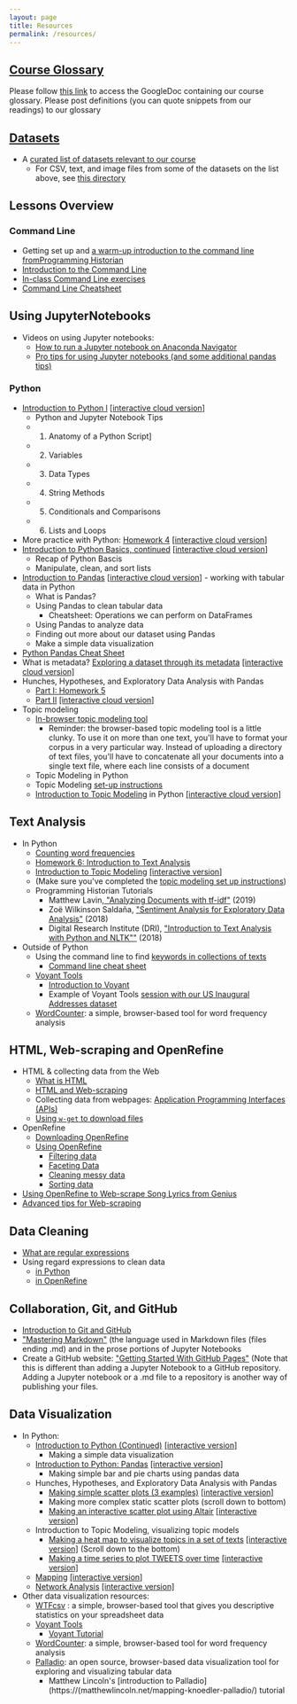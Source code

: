 ```yaml
---
layout: page
title: Resources
permalink: /resources/
---
```




## [Course Glossary](https://princeton.instructure.com/courses/8132/pages/course-glossary)

Please follow [this link](https://princeton.instructure.com/courses/8132/pages/course-glossary) to access the GoogleDoc containing our course glossary. Please post definitions (you can quote snippets from our readings) to our glossary

## [Datasets](https://github.com/sceckert/IntroDHFall2022/blob/main/_datasets/datasets.md)

+ A [curated list of datasets relevant to our course](https://github.com/sceckert/IntroDHFall2022/blob/main/_datasets/datasets.md)
	+ For CSV, text, and image files from some of the datasets on the list above, see [this directory](https://github.com/sceckert/IntroDHFall2022/blob/main/_datasets/)

## Lessons Overview


### Command Line

- Getting set up and [a warm-up introduction to the command line fromProgramming Historian](https://github.com/sceckert/IntroDHFall2022/blob/main/_week2/homework-2.md)
- [Introduction to the Command Line](https://github.com/sceckert/IntroDHFall2022/blob/main/_week2/introduction-to-the-command-line.md) 
- [In-class Command Line exercises](https://github.com/sceckert/IntroDHFall2022/blob/main/_week2/in-class-exercises.md) 
- [Command Line Cheatsheet](https://github.com/sceckert/IntroDHFall2022/blob/main/_week2/command-line-cheat-sheet.md)

## Using JupyterNotebooks

- Videos on using Jupyter notebooks:
	- [How to run a Jupyter notebook on Anaconda Navigator](https://princeton.zoom.us/rec/share/1uLtbi2UisC7Pl3ahYY8ZPEOpEvmV1xQpnPFVtze6DLDL9jrSQLEqZvlWx2r1XZT.7t57DUBTKoWewi-a?startTime=1614894075000)
	- [Pro tips for using Jupyter notebooks (and some additional pandas tips)](https://princeton.zoom.us/rec/share/I7cTIhAELXlhL1mBVjuO12oYSFhy6g_ODaKPR_f23QEy5XXua-qzk2e_EwAwCkVh.Wrkvl1Em98fRXe1j?startTime=1614896446000)

### Python

- [Introduction to Python l](https://github.com/sceckert/IntroDHFall2022/blob/main/_week4/introduction-to-python.ipynb)   [[interactive cloud version](https://mybinder.org/v2/gh/sceckert/introdhfall2022/main?urlpath=lab/tree/_week4/introduction-to-python.ipynb)]
	-  Python and Jupyter Notebook Tips
	- 1. Anatomy of a Python Script]
	- 2. Variables
	- 3. Data Types
	- 4. String Methods
	- 5. Conditionals and Comparisons
	- 6. Lists and Loops
- More practice with Python: [Homework 4](https://github.com/sceckert/IntroDHFall2022/blob/main/_week4/homework-4.ipynb) [[interactive cloud version](https://mybinder.org/v2/gh/sceckert/introdhfall2022/main?urlpath=lab/tree/_week4/homework-4.ipynb)]
- [Introduction to Python Basics, continued](https://github.com/sceckert/IntroDHFall2022/blob/main/_week4/introduction-to-python-continued.ipynb) [[interactive cloud version](https://mybinder.org/v2/gh/sceckert/introdhfall2022/main?urlpath=lab/tree/_week4/introduction-to-python-continued.ipynb)]
	- Recap of Python Bascis
	- Manipulate, clean, and sort lists
-  [Introduction to Pandas](https://github.com/sceckert/IntroDHFall2022/blob/main/_week5/python-continued.ipynb) [[interactive cloud version](https://mybinder.org/v2/gh/sceckert/introdhfall2022/main?urlpath=lab/tree/_week5/python-continued.ipynb)] - working with tabular data in Python
	-  What is Pandas?
  	- Using Pandas to clean tabular data
		-  Cheatsheet: Operations we can perform on DataFrames
   	- Using Pandas to analyze data
	-  Finding out more about our dataset using Pandas
	- Make a simple data visualization
-  [Python Pandas Cheat Sheet](https://github.com/sceckert//IntroDHFall2022/_week5/python-pandas-cheat-sheet.md)
- What is metadata? [Exploring a dataset through its metadata](https://github.com/sceckert/IntroDHFall2022/blob/main/_week3/introduction-to-metadata.ipynb) [[interactive cloud version]](https://mybinder.org/v2/gh/sceckert/introdhfall2022/main?urlpath=lab/tree/_week3/introduction-to-metadata.ipynb) 
- Hunches, Hypotheses, and Exploratory Data Analysis with Pandas
	- [Part I: Homework 5](https://github.com/sceckert/IntroDHFall2022/blob/main/_week7/homework-5.md)
	- [Part II](https://github.com/sceckert/IntroDHFall2022/blob/main/_week7/exploratory-data-analysis-with-pandas.ipynb) [[interactive cloud version]](https://mybinder.org/v2/gh/sceckert/introdhfall2022/main?urlpath=lab/tree/_week7/exploratory-data-analysis-with-pandas.ipynb)
- Topic modeling
	- [In-browser topic modeling tool](https://mimno.infosci.cornell.edu/jsLDA/)
		- Reminder: the browser-based topic modeling tool is a little clunky. To use it on more than one text, you'll have to format your corpus in a very particular way. Instead of uploading a directory of text files, you'll have to concatenate all your documents into a single text file, where each line consists of a document
	- Topic Modeling in Python
	- Topic Modeling [set-up instructions](https://github.com/sceckert/IntroDHFall2022/blob/main/_week9/topic-modeling-set-up-instructions.md)
	- [Introduction to Topic Modeling](https://github.com/sceckert/IntroDHFall2022/blob/main/_week9/introduction-to-topic-modeling.ipynb) in Python [[interactive cloud version]](https://mybinder.org/v2/gh/sceckert/introdhfall2022/main?urlpath=lab/tree/_week9/introduction-to-topic-modeling.ipynb)

## Text Analysis

- In Python
	- [Counting word frequencies](https://github.com/sceckert/IntroDHFall2022/blob/main/_week4/introduction-to-python.ipynb)
	-  [Homework 6: Introduction to Text Analysis](https://github.com/sceckert/IntroDHFall2022/blob/main/_week8/homework-6.md)
	-  [Introduction to Topic Modeling](https://github.com/sceckert/IntroDHfall2022/blob/main/_week9/introduction-to-topic-modeling.ipynb)  [[interactive version]](https://mybinder.org/v2/gh/sceckert/introdhfall2022/main?urlpath=lab/tree/_week9/introduction-to-topic-modeling.ipynb)
	- (Make sure you've completed the [topic modeling set up instructions](https://github.com/sceckert/IntroDHfall2022/blob/main/_week9/topic-modeling-set-up-instructions.md))
	- Programming Historian Tutorials
		- Matthew Lavin,[ "Analyzing Documents with tf-idf"](https://programminghistorian.org/en/lessons/analyzing-documents-with-tfidf) (2019)
		- Zoë Wilkinson Saldaña, ["Sentiment Analysis for Exploratory Data Analysis"](https://programminghistorian.org/en/lessons/sentiment-analysis) (2018)
		- Digital Research Institute (DRI), ["Introduction to Text Analysis with Python and NLTK""](https://github.com/DHRI-Curriculum/text-analysis) (2018)
- Outside of Python
	- Using the command line to find [keywords in collections of texts](https://github.com/sceckert/IntroDHFall2022/blob/main/_week2/in-class-exercises.md)
		- [Command line cheat sheet](https://github.com/sceckert/IntroDHFall2022/blob/main/_week2/command-line-cheat-sheet.md)
	- [Voyant Tools](https://voyant-tools.org/)
		- [Introduction to Voyant](https://github.com/sceckert/IntroDHFall2022/blob/main/_week8/Text-Analysis-Introduction-to-Voyant-and-Topic-Modeling-Tutorial.pdf)
		- Example of Voyant Tools [session with our US Inaugural Addresses dataset](https://voyant-tools.org/?corpus=bfc9629dabe7232ece555ec086037665)
	- [WordCounter](https://databasic.io/en/wordcounter/): a simple, browser-based tool for word frequency analysis

## HTML, Web-scraping and OpenRefine

- HTML & collecting data from the Web
	- [What is HTML](https://github.com/sceckert/IntroDHFall2022/blob/main/_week6/preparing-for-webscraping-and-openrefine.md#what-is-html)
	- [HTML and Web-scraping](https://github.com/sceckert/IntroDHFall2022/blob/main/_week6/preparing-for-webscraping-and-openrefine.md#html-and-web-scraping)
	- Collecting data from webpages: [Application Programming Interfaces (APIs)](https://github.com/sceckert/IntroDHFall2022/blob/main/_week6/preparing-for-webscraping-and-openrefine.md#application-programming-interface-apis)
	- [Using `w-get` to download files](https://github.com/sceckert/IntroDHFall2022/blob/main/_week8/using-wget.md)
- OpenRefine
	- [Downloading OpenRefine](https://github.com/sceckert/IntroDHFall2022/blob/main/_week6/preparing-for-webscraping-and-openrefine.md#openrefine)
	- [Using OpenRefine](https://github.com/sceckert/IntroDHFall2022/blob/main/_week6/preparing-for-webscraping-and-openrefine.md#using-openrefine)
		- [Filtering data](https://github.com/sceckert/IntroDHFall2022/blob/main/_week6/preparing-for-webscraping-and-openrefine.md#filtering-data)
		- [Faceting Data](https://github.com/sceckert/IntroDHFall2022/blob/main/_week6/preparing-for-webscraping-and-openrefine.md#faceting-data)
		- [Cleaning messy data](https://github.com/sceckert/IntroDHFall2022/blob/main/_week6/preparing-for-webscraping-and-openrefine.md#cleaning-messy-data)
		- [Sorting data](https://github.com/sceckert/IntroDHFall2022/blob/main/_week6/preparing-for-webscraping-and-openrefine.md#sorting-data)
- [Using OpenRefine to Web-scrape Song Lyrics from Genius](https://github.com/sceckert/IntroDHFall2022/blob/main/_week6/introduction-to-webscraping-and-open-refine.md) 
- [Advanced tips for Web-scraping](https://github.com/sceckert/IntroDHFall2022/blob/main/_week6/advanced-tips-for-webscraping.md)

## Data Cleaning 

- [What are regular expressions](https://github.com/sceckert/IntroDHFall2022/blob/main/_resources/python-data-cleaning-scripts.ipynb)
- Using regard expressions to clean data
	- [in Python](https://github.com/sceckert/IntroDHFall2022/blob/main/_resources/python-data-cleaning-scripts.ipynb)
	- [in OpenRefine](https://github.com/sceckert/IntroDHFall2022/blob/main/_week6/advanced-tips-for-webscraping.md#regex-how-to-parse-and-process-text-files)

## Collaboration, Git, and GitHub

- [Introduction to Git and GitHub](https://github.com/sceckert/IntroDHFall2022/blob/main/_week8/introduction-to-git-and-github.md)
-  ["Mastering Markdown"](https://guides.github.com/features/mastering-markdown/) (the language used in Markdown files (files ending .md) and in the prose portions of Jupyter Notebooks
- Create a GitHub website: ["Getting Started With GitHub Pages"](https://guides.github.com/features/pages/) (Note that this is different than adding a Jupyter Notebook to a GitHub repository. Adding a Jupyter notebook or a .md file to a repository is another way of publishing your files.

## Data Visualization

- In Python:
	- [Introduction to Python (Continued)](https://github.com/sceckert/IntroDHFall2022/blob/main/_week4/introduction-to-python-continued.ipynb)  [[interactive version]](https://mybinder.org/v2/gh/sceckert/introdhFall2022/main?urlpath=lab/tree/_week4/introduction-to-python-continued.ipynb) 
		- Making a simple data visualization
	- [Introduction to Python: Pandas](https://github.com/sceckert/IntroDHFall2022/blob/main/_week5/python-continued.ipynb)  [[interactive version]](https://mybinder.org/v2/gh/sceckert/introdhFall2022/main?urlpath=lab/tree/_week5/python-continued.ipynb)
		- Making simple bar and pie charts using pandas data
	- Hunches, Hypotheses, and Exploratory Data Analysis with Pandas
		- [Making simple scatter plots (3 examples)](https://github.com/sceckert/IntroDHFall2022/blob/main/_week7/exploratory-data-analysis-with-pandas.ipynb) [[interactive version]](https://mybinder.org/v2/gh/sceckert/introdhFall2022/main?urlpath=lab/tree/_week7/exploratory-data-analysis-with-pandas.ipynb)
		- Making more complex static scatter plots (scroll down to bottom)
		- [Making an interactive scatter plot using Altair](https://github.com/sceckert/IntroDHfall2022/blob/main/_week10/introduction-to-data-visualization-in-altair.ipynb) [[interactive version]](https://mybinder.org/v2/gh/sceckert/introdhfall2022/main?urlpath=lab/tree/_week10/introduction-to-data-visualization-in-altair.ipynb)
	- Introduction to Topic Modeling, visualizing topic models
		- [Making a heat map to visualize topics in a set of texts](https://github.com/sceckert/IntroDHFall2022/blob/main/_week9/introduction-to-topic-modeling.ipynb) [[interactive version]](https://mybinder.org/v2/gh/sceckert/introdhFall2022/main?urlpath=lab/tree/_week9/introduction-to-topic-modeling.ipynb) (Scroll down to the bottom)
		- [Making a time series to plot TWEETS over time](https://github.com/sceckert/IntroDHFall2022/blob/main/_week10/topic-modeling-time-series.ipynb) [[interactive version]](https://mybinder.org/v2/gh/sceckert/introdhFall2022/main?urlpath=lab/tree/_week10/topic-modeling-time-series.ipynb)
	-  [Mapping](https://github.com/sceckert/IntroDHfall2022/blob/main/_week10/mapping.ipynb)  [[interactive version]](https://mybinder.org/v2/gh/sceckert/introdhfall2022/main?urlpath=lab/tree/_week10/mapping.ipynb)
	- [Network Analysis](https://github.com/sceckert/IntroDHfall2022/blob/main/_week10/network-analysis.ipynb)   [[interactive version]](https://mybinder.org/v2/gh/sceckert/introdhfall2022/main?urlpath=lab/tree/_week10/network-analysis.ipynb)
- Other data visualization resources:
	- [WTFcsv](https://databasic.io/en/wtfcsv/#upload) : a simple, browser-based tool that gives you descriptive statistics on your spreadsheet data
	- [Voyant Tools](https://voyant-tools.org/)
		- [Voyant Tutorial](https://github.com/sceckert/IntroDHFall2022/blob/main/_week8/Text-Analysis-Introduction-to-Voyant-and-Topic-Modeling-Tutorial.pdf)
	- [WordCounter](https://databasic.io/en/wordcounter/): a simple, browser-based tool for word frequency analysis
	- [Palladio](https://hdlab.stanford.edu/palladio/): an open source, browser-based data visualization tool for exploring and visualizing tabular data
 		- Matthew Lincoln's [introduction to Palladio](https://(matthewlincoln.net/mapping-knoedler-palladio/) tutorial